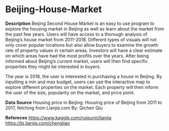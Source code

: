 # Beijing-House-Market

**Description**
Beijing Second House Market is an easy to use program to explore the housing market in Beijing as well as learn about the market from the past few years. 
Users will have access to a thorough analysis of Beijing’s house market from 2011-2018. Different types of visuals will not only cover popular locations but also allow buyers to examine the growth rate of property values in certain areas. Investors will have a clear estimate on which areas have had the most profits over the years. After being informed about Beijing’s current market, users will then find specific properties they might be interested in buyers.

The year is 2018, the user is interested in purchasing a house in Beijing. By inputting a min and max budget, users can use the interactive map to explore different properties on the market. Each property will then inform the user of the size, popularity on the market, and price point. 

**Data Source**
Housing price in Beijing:
Housing price of Beijing from 2011 to 2017, fetching from Lianjia.com
By: Qichen Qiu

**Refereces**
https://www.kaggle.com/ruiqurm/lianjia
https://bj.lianjia.com/chengjiao
